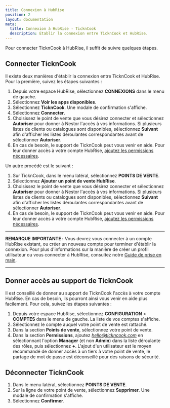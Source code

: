 ```yaml
---
title: Connexion à HubRise
position: 2
layout: documentation
meta:
  title: Connexion à HubRise - TicknCook
  description: Etablir la connexion entre TicknCook et HubRise.
---
```


Pour connecter TicknCook à HubRise, il suffit de suivre quelques étapes.

## Connecter TicknCook

Il existe deux manières d'établir la connexion entre TicknCook et HubRise. Pour la première, suivez les étapes suivantes :

1. Depuis votre espace HubRise, sélectionnez **CONNEXIONS** dans le menu de gauche.
1. Sélectionnez **Voir les apps disponibles**.
1. Sélectionnez **TicknCook**. Une modale de confirmation s'affiche.
1. Sélectionnez **Connecter**.
1. Choisissez le point de vente que vous désirez connecter et sélectionnez **Autoriser** pour donner à Nestor l'accès à vos informations. Si plusieurs listes de clients ou catalogues sont disponibles, sélectionnez **Suivant** afin d'afficher les listes déroulantes correspondantes avant de sélectionner **Autoriser**.
1. En cas de besoin, le support de TicknCook peut vous venir en aide. Pour leur donner accès à votre compte HubRise, [ajoutez les permissions nécessaires](/apps/tickncook/connexion-hubrise#donner-acc-s-au-support-de-tickncook).

Un autre procédé est le suivant :

1. Sur TicknCook, dans le menu latéral, sélectionnez **POINTS DE VENTE**.
1. Sélectionnez **Ajouter un point de vente HubRise**.
1. Choisissez le point de vente que vous désirez connecter et sélectionnez **Autoriser** pour donner à Nestor l'accès à vos informations. Si plusieurs listes de clients ou catalogues sont disponibles, sélectionnez **Suivant** afin d'afficher les listes déroulantes correspondantes avant de sélectionner **Autoriser**.
1. En cas de besoin, le support de TicknCook peut vous venir en aide. Pour leur donner accès à votre compte HubRise, [ajoutez les permissions nécessaires](/apps/tickncook/connexion-hubrise#donner-acc-s-au-support-de-tickncook).

---

**REMARQUE IMPORTANTE :** Vous devrez vous connecter à un compte HubRise existant, ou créer un nouveau compte pour terminer d'établir la connexion. Pour plus d'informations sur la manière de créer un profil utilisateur ou vous connecter à HubRise, consultez notre [Guide de prise en main](/docs/getting-started/).

---

## Donner accès au support de TicknCook

Il est conseillé de donner au support de TicknCook l'accès à votre compte HubRise. En cas de besoin, ils pourront ainsi vous venir en aide plus facilement. Pour cela, suivez les étapes suivantes :

1. Depuis votre espace HubRise, sélectionnez **CONFIGURATION** > **COMPTES** dans le menu de gauche. La liste de vos comptes s'affiche.
1. Sélectionnez le compte auquel votre point de vente est rattaché.
1. Dans la section **Points de vente**, sélectionnez votre point de vente.
1. Dans la section **Permissions**, ajoutez *hello@tickncook.com* en sélectionnant l'option **Manager** (et non **Admin**) dans la liste déroulante des rôles, puis sélectionnez **+**. L'ajout d'un utilisateur est le moyen recommandé de donner accès à un tiers à votre point de vente, le partage de mot de passe est déconseillé pour des raisons de sécurité.

## Déconnecter TicknCook

1. Dans le menu latéral, sélectionnez **POINTS DE VENTE**.
1. Sur la ligne de votre point de vente, sélectionnez **Supprimer**. Une modale de confirmation s'affiche.
1. Sélectionnez **Confirmer**.